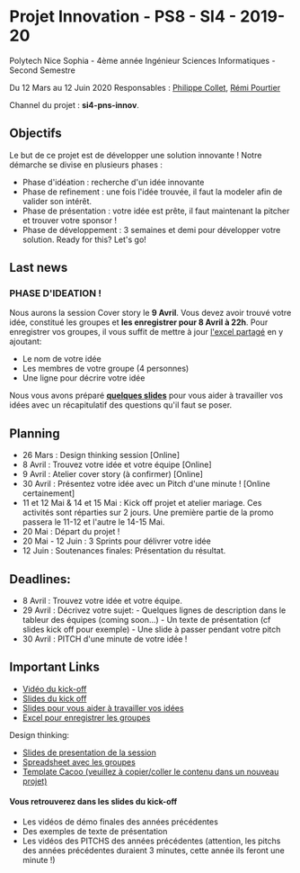 # Projet Innovation - PS8 - SI4 - 2019-20

Polytech Nice Sophia - 4ème année Ingénieur Sciences Informatiques - Second Semestre 

Du 12 Mars au 12 Juin 2020
Responsables : [Philippe Collet](mailto:Philippe.Collet@univ-cotedazur.fr), [Rémi Pourtier](mailto:remi.pourtier@gmail.com)

Channel du projet : **si4-pns-innov**.

## Objectifs

Le but de ce projet est de développer une solution innovante ! Notre démarche se divise en plusieurs phases :
- Phase d'idéation : recherche d'un idée innovante
- Phase de refinement : une fois l'idée trouvée, il faut la modeler afin de valider son intérêt.
- Phase de présentation : votre idée est prête, il faut maintenant la pitcher et trouver votre sponsor !
- Phase de développement : 3 semaines et demi pour développer votre solution.
Ready for this? Let's go!

## Last news

### PHASE D'IDEATION !

Nous aurons la session Cover story le **9 Avril**. Vous devez avoir trouvé votre idée, constitué les groupes et **les enregistrer pour 8 Avril à 22h**. Pour enregistrer vos groupes, il vous suffit de mettre à jour [l'excel partagé](https://docs.google.com/spreadsheets/d/1k0yHuEI7cekfJQBjoINvs_KQaT4x1IxYU1j7VoT62IU/edit?usp=sharing) en y ajoutant:
- Le nom de votre idée
- Les membres de votre groupe (4 personnes)
- Une ligne pour décrire votre idée


Nous vous avons préparé **[quelques slides](https://drive.google.com/file/d/1TsrbZf7Mp-Ul25I3HE-90SIa1ax7Beod/view?usp=sharing)** pour vous aider à travailler vos idées avec un récapitulatif des questions qu'il faut se poser.


## Planning

- 26 Mars : Design thinking session [Online]
- 8 Avril : Trouvez votre idée et votre équipe [Online] 
- 9 Avril : Atelier cover story (à confirmer) [Online]
- 30 Avril : Présentez votre idée avec un Pitch d'une minute ! [Online certainement]
- 11 et 12 Mai & 14 et 15 Mai : Kick off projet et atelier mariage. Ces activités sont réparties sur 2 jours. Une première partie de la promo passera le 11-12 et l'autre le 14-15 Mai.
- 20 Mai : Départ du projet !
- 20 Mai - 12 Juin : 3 Sprints pour délivrer votre idée
- 12 Juin : Soutenances finales: Présentation du résultat.

## Deadlines:
- 8 Avril : Trouvez votre idée et votre équipe.
- 29 Avril : Décrivez votre sujet:
          - Quelques lignes de description dans le tableur des équipes (coming soon...)
          - Un texte de présentation (cf slides kick off pour exemple)
          - Une slide à passer pendant votre pitch
- 30 Avril : PITCH d'une minute de votre idée !

## Important Links

- [Vidéo du kick-off](https://drive.google.com/file/d/1LmoSIkhlay_ktFNQskvP7VYCWyOl2uxP/view?usp=sharing)
- [Slides du kick off](https://github.com/NablaT/2019-2020-pns-innov/blob/master/1_kick_off-1920.pdf)
- [Slides pour vous aider à travailler vos idées](https://drive.google.com/file/d/1TsrbZf7Mp-Ul25I3HE-90SIa1ax7Beod/view?usp=sharing)
- [Excel pour enregistrer les groupes](https://docs.google.com/spreadsheets/d/1k0yHuEI7cekfJQBjoINvs_KQaT4x1IxYU1j7VoT62IU/edit?usp=sharing)

Design thinking:
- [Slides de presentation de la session](https://drive.google.com/file/d/1jZ7I44SQjWNxhmn-Bza2DPicDtlx6OBL/view?usp=sharing)
- [Spreadsheet avec les groupes](https://docs.google.com/spreadsheets/d/1QzqVFrKQn00JAwtF0OJ3xjNNLoyHbiJweeTTcaqxgGw/edit?usp=sharing)
- [Template Cacoo (veuillez à copier/coller le contenu dans un nouveau projet)](https://cacoo.com/diagrams/oNj5Bz0UQLbA9C0E/B0750)
  
#### Vous retrouverez dans les slides du kick-off
- Les vidéos de démo finales des années précédentes
- Des exemples de texte de présentation 
- Les vidéos des PITCHS des années précédentes (attention, les pitchs des années précédentes duraient 3 minutes, cette année ils feront une minute !)